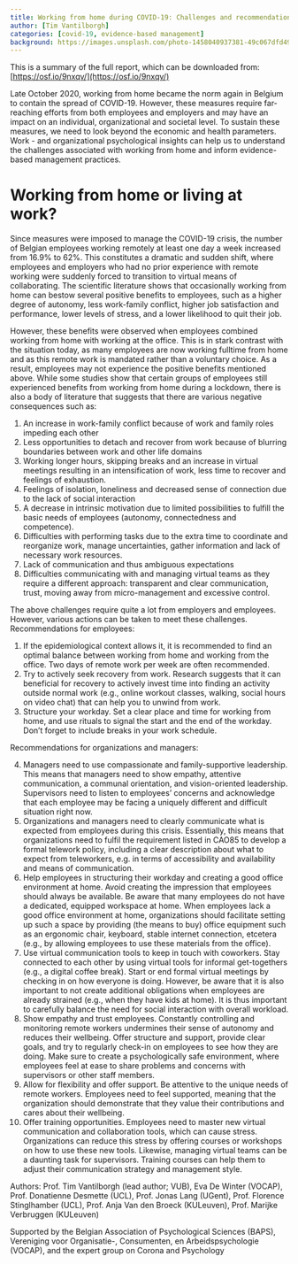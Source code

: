 ```yaml
---
title: Working from home during COVID-19: Challenges and recommendations 
author: [Tim Vantilborgh]
categories: [covid-19, evidence-based management]
background: https://images.unsplash.com/photo-1458040937381-49c067dfd49a?ixlib=rb-1.2.1&ixid=eyJhcHBfaWQiOjEyMDd9&auto=format&fit=crop&w=1950&q=80
---
```


This is a summary of the full report, which can be downloaded from: [https://osf.io/9nxqv/](https://osf.io/9nxqv/)

Late October 2020, working from home became the norm again in Belgium to contain the spread of COVID-19. However, these measures require far-reaching efforts from both employees and employers and may have an impact on an individual, organizational and societal level. To sustain these measures, we need to look beyond the economic and health parameters. Work - and organizational psychological insights can help us to understand the challenges associated with working from home and inform evidence-based management practices.

# Working from home or living at work? 

Since measures were imposed to manage the COVID-19 crisis, the number of Belgian employees working remotely at least one day a week increased from 16.9% to 62%. This constitutes a dramatic and sudden shift, where employees and employers who had no prior experience with remote working were suddenly forced to transition to virtual means of collaborating. The scientific literature shows that occasionally working from home can bestow several positive benefits to employees, such as a higher degree of autonomy, less work-family conflict, higher job satisfaction and performance, lower levels of stress, and a lower likelihood to quit their job.

However, these benefits were observed when employees combined working from home with working at the office. This is in stark contrast with the situation today, as many employees are now working fulltime from home and as this remote work is mandated rather than a voluntary choice. As a result, employees may not experience the positive benefits mentioned above. While some studies show that certain groups of employees still experienced benefits from working from home during a lockdown, there is also a body of literature that suggests that there are various negative consequences such as:

1.	An increase in work-family conflict because of work and family roles impeding each other
2.	Less opportunities to detach and recover from work because of blurring boundaries between work and other life domains
3.	Working longer hours, skipping breaks and an increase in virtual meetings resulting in an intensification of work, less time to recover and feelings of exhaustion.
4.	Feelings of isolation, loneliness and decreased sense of connection due to the lack of social interaction
5.	A decrease in intrinsic motivation due to limited possibilities to fulfill the basic needs of employees (autonomy, connectedness and competence).
6.	Difficulties with performing tasks due to the extra time to coordinate and reorganize work, manage uncertainties, gather information and lack of necessary work resources.
7.	Lack of communication and thus ambiguous expectations
8.	Difficulties communicating with and managing virtual teams as they require a different approach: transparent and clear communication, trust, moving away from micro-management and excessive control.

The above challenges require quite a lot from employers and employees. However, various actions can be taken to meet these challenges.
Recommendations for employees:

1.	If the epidemiological context allows it, it is recommended to find an optimal balance between working from home and working from the office. Two days of remote work per week are often recommended.
2.	Try to actively seek recovery from work. Research suggests that it can beneficial for recovery to actively invest time into finding an activity outside normal work (e.g., online workout classes, walking, social hours on video chat) that can help you to unwind from work.
3.	Structure your workday. Set a clear place and time for working from home, and use rituals to signal the start and the end of the workday. Don’t forget to include breaks in your work schedule.

Recommendations for organizations and managers:

4.	Managers need to use compassionate and family-supportive leadership. This means that managers need to show empathy, attentive communication, a communal orientation, and vision-oriented leadership. Supervisors need to listen to employees’ concerns and acknowledge that each employee may be facing a uniquely different and difficult situation right now.
5.	Organizations and managers need to clearly communicate what is expected from employees during this crisis. Essentially, this means that organizations need to fulfil the requirement listed in CAO85 to develop a formal telework policy, including a clear description about what to expect from teleworkers, e.g. in terms of accessibility and availability and means of communication.
6.	Help employees in structuring their workday and creating a good office environment at home. Avoid creating the impression that employees should always be available. Be aware that many employees do not have a dedicated, equipped workspace at home. When employees lack a good office environment at home, organizations should facilitate setting up such a space by providing (the means to buy) office equipment such as an ergonomic chair, keyboard, stable internet connection, etcetera (e.g., by allowing employees to use these materials from the office).
7.	Use virtual communication tools to keep in touch with coworkers. Stay connected to each other by using virtual tools for informal get-togethers (e.g., a digital coffee break). Start or end formal virtual meetings by checking in on how everyone is doing. However, be aware that it is also important to not create additional obligations when employees are already strained (e.g., when they have kids at home). It is thus important to carefully balance the need for social interaction with overall workload.
8.	Show empathy and trust employees. Constantly controlling and monitoring remote workers undermines their sense of autonomy and reduces their wellbeing. Offer structure and support, provide clear goals, and try to regularly check-in on employees to see how they are doing. Make sure to create a psychologically safe environment, where employees feel at ease to share problems and concerns with supervisors or other staff members.
9.	Allow for flexibility and offer support. Be attentive to the unique needs of remote workers. Employees need to feel supported, meaning that the organization should demonstrate that they value their contributions and cares about their wellbeing.
10.	Offer training opportunities. Employees need to master new virtual communication and collaboration tools, which can cause stress. Organizations can reduce this stress by offering courses or workshops on how to use these new tools. Likewise, managing virtual teams can be a daunting task for supervisors. Training courses can help them to adjust their communication strategy and management style.

Authors: Prof. Tim Vantilborgh (lead author; VUB), Eva De Winter (VOCAP), Prof. Donatienne Desmette (UCL), Prof. Jonas Lang (UGent), Prof. Florence Stinglhamber (UCL), Prof. Anja Van den Broeck (KULeuven), Prof. Marijke Verbruggen (KULeuven)

Supported by the Belgian Association of Psychological Sciences (BAPS), Vereniging voor Organisatie-, Consumenten, en Arbeidspsychologie (VOCAP), and the expert group on Corona and Psychology 

